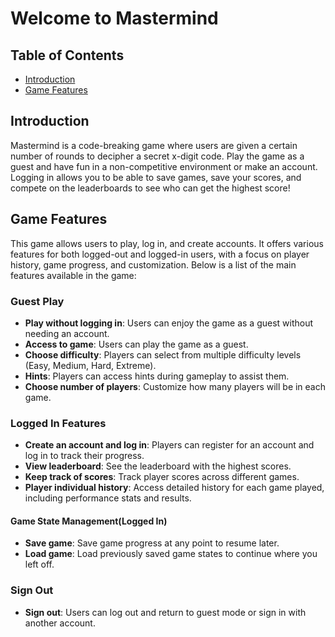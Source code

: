 # Welcome to Mastermind

## Table of Contents
- [Introduction](#-introduction#-)
- [Game Features](#-gamefeatures#-)

## Introduction
Mastermind is a code-breaking game where users are given a certain number of rounds to decipher a secret x-digit code. Play the game as a guest and have fun in a non-competitive environment or make an account. Logging in allows you to be able to save games, save your scores, and compete on the leaderboards to see who can get the highest score!

## Game Features

This game allows users to play, log in, and create accounts. It offers various features for both logged-out and logged-in users, with a focus on player history, game progress, and customization. Below is a list of the main features available in the game:

### Guest Play
- **Play without logging in**: Users can enjoy the game as a guest without needing an account.
- **Access to game**: Users can play the game as a guest.
- **Choose difficulty**: Players can select from multiple difficulty levels (Easy, Medium, Hard, Extreme).
- **Hints**: Players can access hints during gameplay to assist them.
- **Choose number of players**: Customize how many players will be in each game.


### Logged In Features
- **Create an account and log in**: Players can register for an account and log in to track their progress.
- **View leaderboard**: See the leaderboard with the highest scores.
- **Keep track of scores**: Track player scores across different games.
- **Player individual history**: Access detailed history for each game played, including performance stats and results.

#### Game State Management(Logged In)
- **Save game**: Save game progress at any point to resume later.
- **Load game**: Load previously saved game states to continue where you left off.

### Sign Out
- **Sign out**: Users can log out and return to guest mode or sign in with another account.
